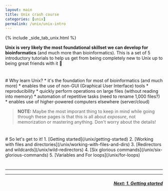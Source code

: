 ```yaml
---
layout: main
title: Unix crash course
categories: [unix]
permalink: /unix/unix-intro
---
```


{% include _side_tab_unix.html %}

**Unix is very likely the most foundational skillset we can develop for bioinformatics** (and much more than bioinformatics). This is a set of 5 introductory tutorials to help us get from being completely new to Unix up to being great friends with it 🙂 

<hr style="height:10px; visibility:hidden;" />
# Why learn Unix?
*  it's the foundation for most of bioinformatics (and much more)
*  enables the use of non-GUI (Graphical User Interface) tools
*  reproducibility
*  quickly perform operations on large files (without reading into memory)
*  automation of repetitive tasks (need to rename 1,000 files?)
*  enables use of higher-powered computers elsewhere (server/cloud)  

>**NOTE:** Maybe the most imporant thing to keep in mind while going through these pages is that this is all about <i>exposure</i>, not memorization or mastering anything. Don't worry about the details!  

<hr style="height:10px; visibility:hidden;" />
# So let's get to it!
1. [Getting started](/unix/getting-started)
2. [Working with files and directories](/unix/working-with-files-and-dirs)
3. [Redirectors and wildcards](/unix/wild-redirectors)
4. [Six glorious commands](/unix/six-glorious-commands)
5. [Variables and For loops](/unix/for-loops)  

<hr style="height:10px; visibility:hidden;" />

---
---

<h5><a href="/unix/getting-started" style="float: right"><b>Next:</b> 1. Getting started</a></h5>
